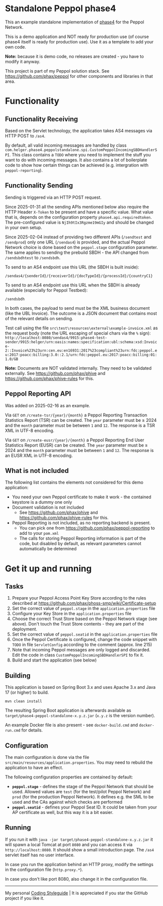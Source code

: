 # Standalone Peppol phase4

This an example standalone implementation of [phase4](https://github.com/phax/phase4) for the Peppol Network.

This is a demo application and NOT ready for production use (of course phase4 itself is ready for production use).
Use it as a template to add your own code.

**Note:** because it is demo code, no releases are created - you have to modify it anyway.

This project is part of my Peppol solution stack. See https://github.com/phax/peppol for other components and libraries in that area.

# Functionality

## Functionality Receiving

Based on the Servlet technology, the application takes AS4 messages via HTTP POST to `/as4`.

By default, all valid incoming messages are handled by class `com.helger.phase4.peppolstandalone.spi.CustomPeppolIncomingSBDHandlerSPI`.
This class contains a `TODO` where you need to implement the stuff you want to do with incoming messages.
It also contains a lot of boilerplate code to show how certain things can be achieved (e.g. intergration with `peppol-reporting`).

## Functionality Sending

Sending is triggered via an HTTP POST request.

Since 2025-01-31 all the sending APIs mentioned below also require the HTTP Header `X-Token` to be present and have a specific value.
What value that is, depends on the configuration property `phase4.api.requiredtoken`.
The pre-configured value is `NjIh9tIx3Rgzme19mGIy` and should be changed in your own setup.

Since 2025-02-04 instead of providing two different APIs (`/sendtest` and `/sendprod`) only one URL (`/sendas4`)
is provided, and the actual Peppol Network choice is done based on the `peppol.stage` configuration parameter.
The same applies to sending the prebuild SBDH - the API changed from `/sendsbdhtest` to `/sendsbdh`.

To send to an AS4 endpoint use this URL (the SBDH is built inside):
```
/sendas4/{senderId}/{receiverId}/{docTypeId}/{processId}/{countryC1}
```

To send to an AS4 endpoint use this URL when the SBDH is already available (especially for Peppol Testbed):
```
/sendsbdh
```

In both cases, the payload to send must be the XML business document (like the UBL Invoice).
The outcome is a JSON document that contains most of the relevant details on sending.

Test call using the file `src\test\resources\external\example-invoice.xml` as the request body (note the URL escaping of special chars via the `%` sign):
`http://localhost:8080/sendas4/9915:phase4-test-sender/9915:helger/urn:oasis:names:specification:ubl:schema:xsd:Invoice-2::Invoice%23%23urn:cen.eu:en16931:2017%23compliant%23urn:fdc:peppol.eu:2017:poacc:billing:3.0::2.1/urn:fdc:peppol.eu:2017:poacc:billing:01:1.0/GB`

**Note:** Documents are NOT validated internally. They need to be validated externally. See https://github.com/phax/phive and https://github.com/phax/phive-rules for this.

## Peppol Reporting API

Was added on 2025-02-16 as an example.

Via `GET` on `/create-tsr/{year}/{month}` a Peppol Reporting Transaction Statistics Report (TSR) can be created.
The `year` parameter must be &ge; 2024 and the `month` parameter must be between `1` and `12`.
The response is a TSR XML in UTF-8 encoding. 

Via `GET` on `/create-eusr/{year}/{month}` a Peppol Reporting End User Statistics Report (EUSR) can be created.
The `year` parameter must be &ge; 2024 and the `month` parameter must be between `1` and `12`.
The response is an EUSR XML in UTF-8 encoding. 

## What is not included

The following list contains the elements not considered for this demo application:

* You need your own Peppol certificate to make it work - the contained keystore is a dummy one only
* Document validation is not included
    * See https://github.com/phax/phive and https://github.com/phax/phive-rules for this.
* Peppol Reporting is not included, as no reporting backend is present.
    * You can pick one from https://github.com/phax/peppol-reporting to add to your `pom.xml`
    * The calls for storing Peppol Reporting information is part of the code, but disabled by default, as relevant parameters cannot automatically be determined

# Get it up and running

## Tasks

1. Prepare your Peppol Access Point Key Store according to the rules described at https://github.com/phax/phoss-smp/wiki/Certificate-setup
1. Set the correct value of `peppol.stage` in the `application.properties` file
1. Configure your Key Store in the `application.properties` file
1. Choose the correct Trust Store based on the Peppol Network stage (see above). Don't touch the Trust Store contents - they are part of the deployment.
1. Set the correct value of `peppol.seatid` in the `application.properties` file
1. Once the Peppol Certificate is configured, change the code snippet with `TODO` in file `ServletConfig` according to the comment (approx. line 215)
1. Note that incoming Peppol messages are only logged and discarded. Edit the code in class `CustomPeppolIncomingSBDHandlerSPI` to fix it.
1. Build and start the application (see below)

## Building

This application is based on Spring Boot 3.x and uses Apache 3.x and Java 17 (or higher) to build.

```
mvn clean install
```

The resulting Spring Boot application is afterwards available as `target/phase4-peppol-standalone-x.y.z.jar` (`x.y.z` is the version number).

An example Docker file is also present - see `docker-build.cmd` and `docker-run.cmd` for details.

## Configuration

The main configuration is done via the file `src/main/resources/application.properties`.
You may need to rebuild the application to have an effect.

The following configuration properties are contained by default:
* **`peppol.stage`** - defines the stage of the Peppol Network that should be used. Allowed values are `test` 
   (for the test/pilot Peppol Network) and `prod` (for the production Peppol Network). It defines e.g.
   the SML to be used and the CAs against which checks are performed
* **`peppol.seatid`** - defines your Peppol Seat ID. It could be taken from your AP certificate as well,
   but this way it is a bit easier.

## Running

If you run it with `java -jar target/phase4-peppol-standalone-x.y.z.jar` it will spawn a local Tomcat at port `8080` and you can access it via `http://localhost:8080`.
It should show a small introduction page. The `/as4` servlet itself has no user interface.

In case you run the application behind an HTTP proxy, modify the settings in the configuration file (`http.proxy.*`).

In case you don't like port 8080, also change it in the configuration file.

---

My personal [Coding Styleguide](https://github.com/phax/meta/blob/master/CodingStyleguide.md) |
It is appreciated if you star the GitHub project if you like it.
